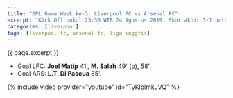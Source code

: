 ```yaml
---
title: "EPL Game Week ke-3: Liverpool FC vs Arsenal FC"
excerpt: "Kick Off pukul 23:30 WIB 24 Agustus 2019. Skor akhir 3-1 untuk kemenangan Liverpool FC"
categories: [liverpool]
tags: [liverpool fc, arsenal fc, liga inggris]
---
```

{{ page.excerpt }}

- Goal LFC: **Joel Matip** 41', **M. Salah** 49' (p), 58'. 
- Goal ARS: **L.T. Di Pascua** 85'.

{% include video provider="youtube" id="TyKlplmkJVQ" %}
